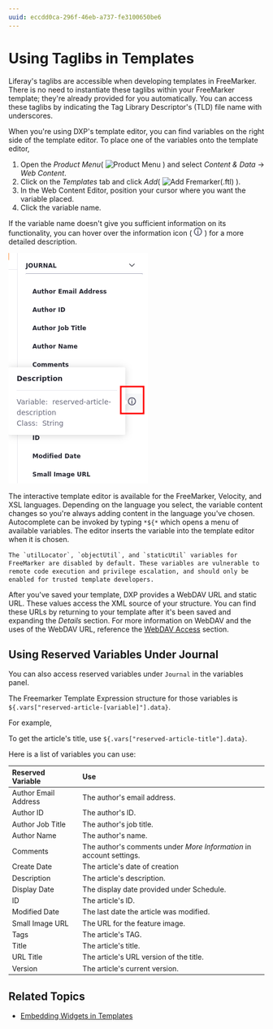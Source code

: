 ```yaml
---
uuid: eccdd0ca-296f-46eb-a737-fe3100650be6
---
```

# Using Taglibs in Templates

Liferay's taglibs are accessible when developing templates in FreeMarker. There is no need to instantiate these taglibs within your FreeMarker template; they're already provided for you automatically. You can access these taglibs by indicating the Tag Library Descriptor's (TLD) file name with underscores.

When you're using DXP's template editor, you can find variables on the right side of the template editor. To place one of the variables onto the template editor,

1. Open the *Product Menu*( ![Product Menu](../../../images/icon-product-menu.png) ) and select *Content & Data* &rarr; *Web Content*.
1. Click on the *Templates* tab and click *Add*( ![Add Fremarker(.ftl)](../../../images/icon-add.png) ).
1. In the Web Content Editor, position your cursor where you want the variable placed.
1. Click the variable name.

If the variable name doesn't give you sufficient information on its functionality, you can hover over the information icon ( ![Information icon](../../../images/icon-information.png) ) for a more detailed description.

![You can hover your pointer over an information icon next to a variable for a more detailed description of the variable.](./using-taglibs-in-templates/images/01.png)

The interactive template editor is available for the FreeMarker, Velocity, and XSL languages. Depending on the language you select, the variable content changes so you're always adding content in the language you've chosen. Autocomplete can be invoked by typing `*${*` which opens a menu of available variables. The editor inserts the variable into the template editor when it is chosen.

```{note}
The `utilLocator`, `objectUtil`, and `staticUtil` variables for FreeMarker are disabled by default. These variables are vulnerable to remote code execution and privilege escalation, and should only be enabled for trusted template developers.
```

After you've saved your template, DXP provides a WebDAV URL and static URL. These values access the XML source of your structure. You can find these URLs by returning to your template after it's been saved and expanding the *Details* section. For more information on WebDAV and the uses of the WebDAV URL, reference the [WebDAV Access](../../documents-and-media/publishing-and-sharing/accessing-documents-with-webdav.md) section.

## Using Reserved Variables Under Journal

You can also access reserved variables under `Journal` in the variables panel.

The Freemarker Template Expression structure for those variables is `${.vars["reserved-article-[variable]"].data}`.

For example,

To get the article's title, use `${.vars["reserved-article-title"].data}`.

Here is a list of variables you can use:

| Reserved Variable | Use  |
| :--- | :--- |
| Author Email Address | The author's email address. |
| Author ID | The author's ID. |
| Author Job Title | The author's job title. |
| Author Name | The author's name. |
| Comments | The author's comments under *More Information* in account settings. |
| Create Date | The article's date of creation |
| Description | The article's description. |
| Display Date | The display date provided under Schedule. |
| ID | The article's ID. |
| Modified Date | The last date the article was modified. |
| Small Image URL | The URL for the feature image. |
| Tags | The article's TAG. |
| Title | The article's title. |
| URL Title | The article's URL version of the title. |
| Version | The article's current version. |



## Related Topics

* [Embedding Widgets in Templates](./embedding-widgets-in-templates.md)
